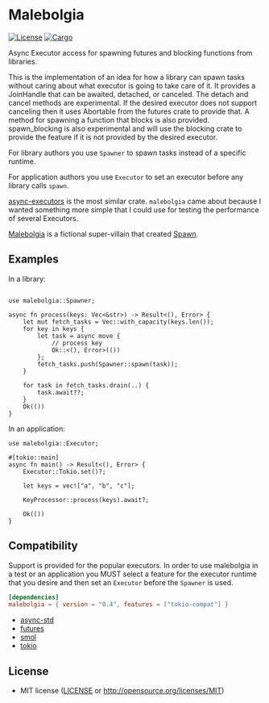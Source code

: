 # Malebolgia

[![License](https://img.shields.io/badge/license-MIT-blue.svg)](
https://github.com/ian-p-cooke/malebolgia)
[![Cargo](https://img.shields.io/crates/v/malebolgia.svg)](
https://crates.io/crates/malebolgia)

Async Executor access for spawning futures and blocking functions from libraries.

This is the implementation of an idea for how a library can spawn tasks without caring about what executor is going to take care of it.
It provides a JoinHandle that can be awaited, detached, or canceled.  The detach and cancel methods are experimental.  If the desired executor does not support canceling then it uses Abortable from the futures crate to provide that.
A method for spawning a function that blocks is also provided.  spawn_blocking is also experimental and will use the blocking crate to provide the feature if it is not provided by the desired executor.

For library authors you use `Spawner` to spawn tasks instead of a specific runtime.

For application authors you use `Executor` to set an executor before any library calls `spawn`.

[async-executors](https://docs.rs/async_executors) is the most similar crate.  `malebolgia` came about because I wanted something more simple that I could use for testing the performance of several Executors.

[Malebolgia](https://en.wikipedia.org/wiki/Malebolgia) is a fictional super-villain that created [Spawn](https://en.wikipedia.org/wiki/Spawn_%28comics%29).

## Examples

In a library:

```rust,no_run

use malebolgia::Spawner;

async fn process(keys: Vec<&str>) -> Result<(), Error> {
    let mut fetch_tasks = Vec::with_capacity(keys.len());
    for key in keys {
        let task = async move {
            // process key
            Ok::<(), Error>(())
        };
        fetch_tasks.push(Spawner::spawn(task));
    }

    for task in fetch_tasks.drain(..) {
        task.await??;
    }
    Ok(())
}
```

In an application:

```rust,no_run
use malebolgia::Executor;

#[tokio::main]
async fn main() -> Result<(), Error> {
    Executor::Tokio.set()?;

    let keys = vec!["a", "b", "c"];
  
    KeyProcessor::process(keys).await?;

    Ok(())
}
```

## Compatibility

Support is provided for the popular executors.
In order to use malebolgia in a test or an application you MUST select a feature for the executor runtime that you desire and then set an `Executor` before the `Spawner` is used. 

```toml
[dependencies]
malebolgia = { version = "0.4", features = ["tokio-compat"] }
```

 * [async-std](https://docs.rs/async-std)
 * [futures](https://docs.rs/futures)
 * [smol](https://docs.rs/smol)
 * [tokio](https://docs.rs/tokio)

## License

 * MIT license ([LICENSE](LICENSE) or http://opensource.org/licenses/MIT)
